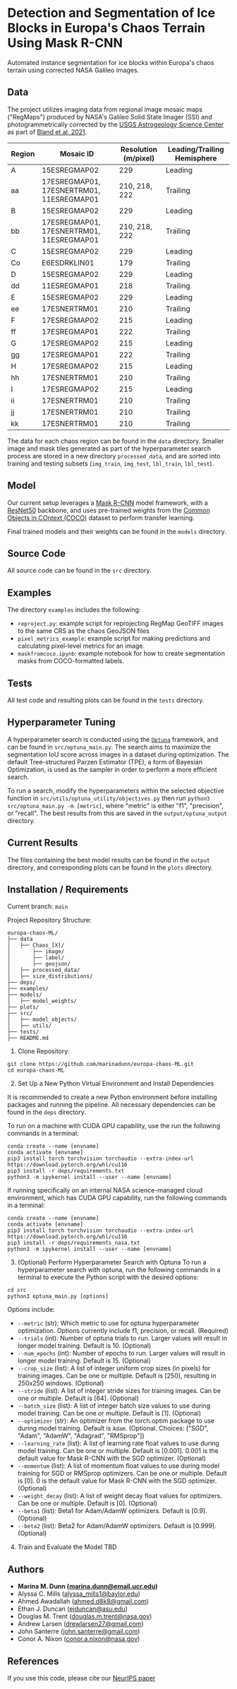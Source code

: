 # Detection and Segmentation of Ice Blocks in Europa's Chaos Terrain Using Mask R-CNN

Automated instance segmentation for ice blocks within Europa's chaos terrain using corrected NASA Galileo images.

## Data

The project utilizes imaging data from regional image mosaic maps ("RegMaps") produced by NASA's Galileo Solid State Imager (SSI) and photogrammetrically corrected by the [USGS Astrogeology Science Center](https://astrogeology.usgs.gov/search/map/Europa/Mosaic/Equirectangular_Mosaics_of_Europa_v3) as part of [Bland et al. 2021](https://agupubs.onlinelibrary.wiley.com/doi/full/10.1029/2021EA001935).

| Region | Mosaic ID | Resolution (m/pixel) | Leading/Trailing Hemisphere|
|--------|----------|----------|----------|
|   A    | 15ESREGMAP02                                 | 229     | Leading |
|   aa   | 17ESREGMAP01, 17ESNERTRM01, 11ESREGMAP01     | 210, 218, 222     | Trailing |
|   B    | 15ESREGMAP02                                 | 229     | Leading |
|   bb   | 17ESREGMAP01, 17ESNERTRM01, 11ESREGMAP01     | 210, 218, 222     | Trailing |
|   C    | 15ESREGMAP02                                 | 229     | Leading |
|   Co   | E6ESDRKLIN01                                 | 179     | Trailing |
|   D    | 15ESREGMAP02                                 | 229     | Leading |
|   dd   | 11ESREGMAP01                                 | 218     | Trailing |
|   E    | 15ESREGMAP02                                 | 229     | Leading |
|   ee   | 17ESNERTRM01                                 | 210     | Trailing |
|   F    | 17ESREGMAP02                                 | 215     | Leading |
|   ff   | 17ESREGMAP01                                 | 222     | Trailing |
|   G    | 17ESREGMAP02                                 | 215     | Leading |
|   gg   | 17ESREGMAP01                                 | 222     | Trailing |
|   H    | 17ESREGMAP02                                 | 215     | Leading |
|   hh   | 17ESNERTRM01                                 | 210     | Trailing |
|   I    | 17ESREGMAP02                                 | 215     | Leading |
|   ii   | 17ESNERTRM01                                 | 210     | Trailing |
|   jj   | 17ESNERTRM01                                 | 210     | Trailing |
|   kk   | 17ESNERTRM01                                 | 210     | Trailing |

The data for each chaos region can be found in the `data` directory. Smaller image and mask tiles generated as part of the hyperparameter search process are stored in a new directory `processed_data`, and are sorted into training and testing subsets (`img_train`, `img_test`, `lbl_train`, `lbl_test`).

## Model

Our current setup leverages a [Mask R-CNN](https://arxiv.org/pdf/1703.06870.pdf) model framework, with a [ResNet50](https://arxiv.org/abs/1512.03385) backbone, and uses pre-trained weights from the [Common Objects in COntext (COCO)](https://cocodataset.org/#home) dataset to perform transfer learning.

Final trained models and their weights can be found in the `models` directory.

## Source Code

All source code can be found in the `src` directory.

## Examples

The directory `examples` includes the following:
- `reproject.py`: example script for reprojecting RegMap GeoTIFF images to the same CRS as the chaos GeoJSON files
- `pixel_metrics_example`: example script for making predictions and calculating pixel-level metrics for an image.
- `maskfromcoco.ipynb`: example notebook for how to create segmentation masks from COCO-formatted labels.

## Tests

All test code and resulting plots can be found in the `tests` directory.

## Hyperparameter Tuning

A hyperparameter search is conducted using the [`Optuna`](https://optuna.org) framework, and can be found in `src/optuna_main.py`. The search aims to maximize the segmentation IoU score across images in a dataset during optimization. The default Tree-structured Parzen Estimator (TPE), a form of Bayesian Optimization, is used as the sampler in order to perform a more efficient search.

To run a search, modify the hyperparameters within the selected objective function in `src/utils/optuna_utility/objectives.py` then run `python3 src/optuna_main.py -m [metric]`, where "metric" is either "f1", "precision", or "recall". The best results from this are saved in the `output/optuna_output` directory.

## Current Results

The files containing the best model results can be found in the `output` directory, and corresponding plots can be found in the `plots` directory.

## Installation / Requirements

Current branch: `main`

Project Repository Structure:
```
europa-chaos-ML/
├── data
│   ├── Chaos_[X]/
│       ├── image/
│       ├── label/
│       ├── geojson/
│   ├── processed_data/
│   ├── size_distributions/
├── deps/
├── examples/
├── models/
│   ├── model_weights/
├── plots/
├── src/
│   ├── model_objects/
│   ├── utils/
├── tests/
├── README.md
```

1. Clone Repository:
```
git clone https://github.com/marinadunn/europa-chaos-ML.git
cd europa-chaos-ML
```

2. Set Up a New Python Virtual Environment and Install Dependencies

It is recommended to create a new Python environment before installing packages and running the pipeline. All necessary dependencies can be found in the `deps` directory.

To run on a machine with CUDA GPU capability, use the run the following commands in a terminal:
```
conda create --name [envname]
conda activate [envname]
pip3 install torch torchvision torchaudio --extra-index-url https://download.pytorch.org/whl/cu116
pip3 install -r deps/requirements.txt
python3 -m ipykernel install --user --name [envname]
```

If running specifically on an internal NASA science-managed cloud environment, which has CUDA GPU capability, run the following commands in a terminal:
```
conda create --name [envname]
conda activate [envname]
pip3 install torch torchvision torchaudio --extra-index-url https://download.pytorch.org/whl/cu116
pip3 install -r deps/requirements_nasa.txt
python3 -m ipykernel install --user --name [envname]
```

3. (Optional) Perform Hyperparameter Search with Optuna
To run a hyperparameter search with optuna, run the following commands in a terminal to execute the Python script with the desired options:
```
cd src
python3 optuna_main.py [options]
```

Options include:
- `--metric` (str): Which metric to use for optuna hyperparameter optimization. Options currently include f1, precision, or recall. (Required)
- `--trials` (int): Number of optuna trials to run. Larger values will result in longer model training. Default is 10. (Optional)
- `--num_epochs` (int): Number of epochs to run. Larger values will result in longer model training. Default is 15. (Optional)
- `--crop_size` (list): A list of integer uniform crop sizes (in pixels) for training images. Can be one or multiple. Default is [250], resulting in 250x250 windows. (Optional)
- `--stride` (list): A list of integer stride sizes for training images. Can be one or multiple. Default is [64]. (Optional)
- `--batch_size` (list): A list of integer batch size values to use during model training. Can be one or multiple. Default is [1]. (Optional)
- `--optimizer` (str): An optimizer from the torch.optim package to use during model training. Default is `Adam`. (Optional. Choices: ["SGD", "Adam", "AdamW", "Adagrad", "RMSprop"])
- `--learning_rate` (list): A list of learning rate float values to use during model training. Can be one or multiple. Default is [0.001]. 0.001 is the default value for Mask R-CNN with the SGD optimizer. (Optional)
- `--momentum` (list): A list of momentum float values to use during model training for SGD or RMSprop optimizers. Can be one or multiple. Default is [0]. 0 is the default value for Mask R-CNN with the SGD optimizer. (Optional)
- `--weight_decay` (list): A list of weight decay float values for optimizers. Can be one or multiple. Default is [0]. (Optional)
- `--beta1` (list): Beta1 for Adam/AdamW optimizers. Default is [0.9]. (Optional)
- `--beta2` (list): Beta2 for Adam/AdamW optimizers. Default is [0.999]. (Optional)

4. Train and Evaluate the Model
TBD

## Authors

- **Marina M. Dunn (<marina.dunn@email.ucr.edu>)**
- Alyssa C. Mills (<alyssa_mills1@baylor.edu>)
- Ahmed Awadallah (<ahmed.d8k8@gmail.com>)
- Ethan J. Duncan (<ejduncan@asu.edu>)
- Douglas M. Trent (<douglas.m.trent@nasa.gov>)
- Andrew Larsen (<drewlarsen27@gmail.com>)
- John Santerre (<john.santerre@gmail.com>)
- Conor A. Nixon (<conor.a.nixon@nasa.gov>)

## References
If you use this code, please cite our [NeurIPS paper](https://ml4physicalsciences.github.io/2023/files/NeurIPS_ML4PS_2023_156.pdf)
